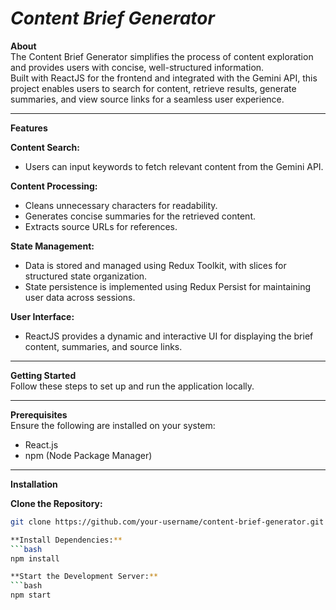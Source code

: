 # ***Content Brief Generator***

**About**  
The Content Brief Generator simplifies the process of content exploration and provides users with concise, well-structured information.  
Built with ReactJS for the frontend and integrated with the Gemini API, this project enables users to search for content, retrieve results, generate summaries, and view source links for a seamless user experience.  

---

**Features**  

**Content Search:**  
- Users can input keywords to fetch relevant content from the Gemini API.  

**Content Processing:**  
- Cleans unnecessary characters for readability.  
- Generates concise summaries for the retrieved content.  
- Extracts source URLs for references.  

**State Management:**  
- Data is stored and managed using Redux Toolkit, with slices for structured state organization.  
- State persistence is implemented using Redux Persist for maintaining user data across sessions.  

**User Interface:**  
- ReactJS provides a dynamic and interactive UI for displaying the brief content, summaries, and source links.  

---

**Getting Started**  
Follow these steps to set up and run the application locally.  

---

**Prerequisites**  
Ensure the following are installed on your system:  
- React.js  
- npm (Node Package Manager)  

---

**Installation**  

**Clone the Repository:**  
```bash
git clone https://github.com/your-username/content-brief-generator.git

**Install Dependencies:**
```bash
npm install

**Start the Development Server:**
```bash
npm start

